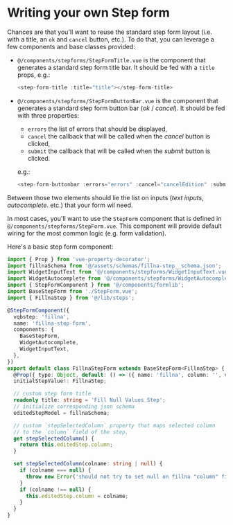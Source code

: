 # Writing your own Step form

Chances are that you'll want to reuse the standard step form layout
(i.e. with a title, an `ok` and `cancel` button, etc.). To do that,
you can leverage a few components and base classes provided:

- `@/components/stepforms/StepFormTitle.vue` is the component that
  generates a standard step form title bar. It should be fed with a
  `title` props, e.g.:

  ```typescript
  <step-form-title :title="title"></step-form-title>
  ```

- `@/components/stepforms/StepFormButtonBar.vue` is the component that
  generates a standard step form button bar (_ok_ / _cancel_). It should be fed with
  three properties:

  - `errors` the list of errors that should be displayed,
  - `cancel` the callback that will be called when the _cancel_ button is clicked,
  - `submit` the callback that will be called when the _submit_ button is clicked.

  e.g.:

  ```typescript
  <step-form-buttonbar :errors="errors" :cancel="cancelEdition" :submit="submit"></step-form-buttonbar>
  ```

Between those two elements should lie the list on inputs (_text inputs_, _autocomplete_. etc.) that your form wil need.

In most cases, you'll want to use the `StepForm` component that is defined in `@/components/stepforms/StepForm.vue`. This component will provide default wiring for the most common
logic (e.g. form validation).

Here's a basic step form component:

```typescript
import { Prop } from 'vue-property-decorator';
import fillnaSchema from '@/assets/schemas/fillna-step__schema.json';
import WidgetInputText from '@/components/stepforms/WidgetInputText.vue';
import WidgetAutocomplete from '@/components/stepforms/WidgetAutocomplete.vue';
import { StepFormComponent } from '@/components/formlib';
import BaseStepForm from './StepForm.vue';
import { FillnaStep } from '@/lib/steps';

@StepFormComponent({
  vqbstep: 'fillna',
  name: 'fillna-step-form',
  components: {
    BaseStepForm,
    WidgetAutocomplete,
    WidgetInputText,
  },
})
export default class FillnaStepForm extends BaseStepForm<FillnaStep> {
  @Prop({ type: Object, default: () => ({ name: 'fillna', column: '', value: '' }) })
  initialStepValue!: FillnaStep;

  // custom step form title
  readonly title: string = 'Fill Null Values Step';
  // initialize corresponding json schema
  editedStepModel = fillnaSchema;

  // custom `stepSelectedColumn` property that maps selected column
  // to the `column` field of the step.
  get stepSelectedColumn() {
    return this.editedStep.column;
  }

  set stepSelectedColumn(colname: string | null) {
    if (colname === null) {
      throw new Error('should not try to set null on fillna "column" field');
    }
    if (colname !== null) {
      this.editedStep.column = colname;
    }
  }
}
```
